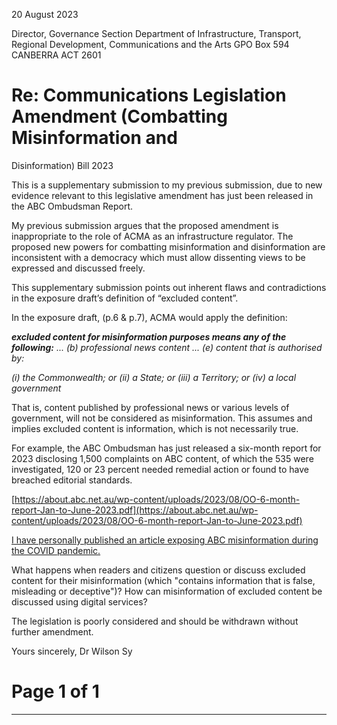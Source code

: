 20 August 2023

Director, Governance Section
Department of Infrastructure, Transport, Regional Development, Communications and the Arts
GPO Box 594
CANBERRA ACT 2601

# Re: Communications Legislation Amendment (Combatting Misinformation and
 Disinformation) Bill 2023

This is a supplementary submission to my previous submission, due to new evidence relevant to this
legislative amendment has just been released in the ABC Ombudsman Report.

My previous submission argues that the proposed amendment is inappropriate to the role of ACMA as
an infrastructure regulator. The proposed new powers for combatting misinformation and
disinformation are inconsistent with a democracy which must allow dissenting views to be expressed
and discussed freely.

This supplementary submission points out inherent flaws and contradictions in the exposure draft’s
definition of “excluded content”.

In the exposure draft, (p.6 & p.7), ACMA would apply the definition:

**_excluded content for misinformation purposes means any of the following:_**
_..._
_(b) professional news content_
_..._
_(e) content that is authorised by:_

_(i) the Commonwealth; or_
_(ii) a State; or_
_(iii) a Territory; or_
_(iv) a local government_

That is, content published by professional news or various levels of government, will not be
considered as misinformation. This assumes and implies excluded content is information, which is
not necessarily true.

For example, the ABC Ombudsman has just released a six-month report for 2023 disclosing 1,500
complaints on ABC content, of which the 535 were investigated, 120 or 23 percent needed remedial
action or found to have breached editorial standards.

[https://about.abc.net.au/wp-content/uploads/2023/08/OO-6-month-report-Jan-to-June-2023.pdf](https://about.abc.net.au/wp-content/uploads/2023/08/OO-6-month-report-Jan-to-June-2023.pdf)

[I have personally published an article exposing ABC misinformation during the COVID pandemic.](https://principia-scientific.com/lies-damn-lies-and-covid-statistics-in-australia/)

What happens when readers and citizens question or discuss excluded content for their
misinformation (which "contains information that is false, misleading or deceptive")? How can
misinformation of excluded content be discussed using digital services?

The legislation is poorly considered and should be withdrawn without further amendment.

Yours sincerely,
Dr Wilson Sy

# Page 1 of 1


-----

